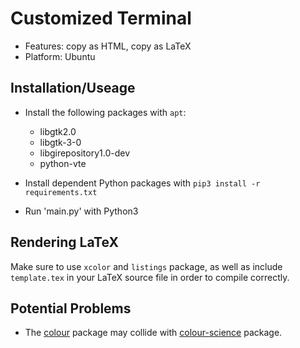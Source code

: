 # Customized Terminal

- Features: copy as HTML, copy as LaTeX
- Platform: Ubuntu

## Installation/Useage

- Install the following packages with `apt`:
    - libgtk2.0
    - libgtk-3-0
    - libgirepository1.0-dev
    - python-vte

- Install dependent Python packages with `pip3 install -r requirements.txt`
- Run 'main.py' with Python3

## Rendering LaTeX

Make sure to use `xcolor` and `listings` package, as well as include `template.tex` in your LaTeX source file in order to compile correctly. 

## Potential Problems
- The [colour](https://pypi.org/project/colour/) package may collide with [colour-science](https://pypi.org/project/colour-science/) package. 
